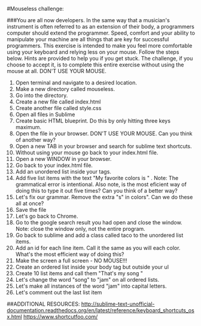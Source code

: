 #Mouseless challenge:

###You are all now developers. In the same way that a musician's instrument is often referred to as an extension of their body, a programmers computer should extend the programmer. Speed, comfort and your ability to manipulate your machine are all things that are key for successful programmers. This exercise is intended to make you feel more comfortable using your keyboard and relying less on your mouse. Follow the steps below. Hints are provided to help you if you get stuck. The challenge, if you choose to accept it, is to complete this entire exercise without using the mouse at all. DON'T USE YOUR MOUSE.

1. Open terminal and navigate to a desired location. 
2. Make a new directory called mouseless. 
3. Go into the directory. 
4. Create a new file called index.html 
5. Create another file called style.css
6. Open all files in Sublime 
7. Create basic HTML blueprint. Do this by only hitting three keys maximum.
8. Open the file in your browser. DON'T USE YOUR MOUSE. Can you think of another way?
9. Open a new TAB in your browser and search for sublime text shortcuts.
10. Without using your mouse go back to your index.html file.
11. Open a new WINDOW in your browser.
12. Go back to your index.html file.
13. Add an unordered list inside your <body> tags.
14. Add five list items with the text "My favorite colors is " . Note: The grammatical error is intentional. Also note, is the most eficient way of doing this to type it out five times? Can you think of a better way?
15. Let's fix our grammar. Remove the extra "s" in colors". Can we do these all at once?
16. Save the file
17. Let's go back to Chrome.
18. Go to the google search result you had open and close the window. Note: close the window only, not the entire program.
19. Go back to sublime and add a class called taco to the unordered list items.
20. Add an id for each line item. Call it the same as you will each color. What's the most efficient way of doing this? 
21. Make the screen a full screen - NO MOUSE!!!
22. Create an ordered list inside your body tag but outside your ul
23. Create 10 list items and call them "That's my song "
24. Let's change the word "song" to "jam" on all ordered lists.
25. Let's make all instances of the word "jam" into capital letters.
26. Let's comment out the last list item

##ADDITIONAL RESOURCES:
http://sublime-text-unofficial-documentation.readthedocs.org/en/latest/reference/keyboard_shortcuts_osx.html
https://www.shortcutfoo.com/

